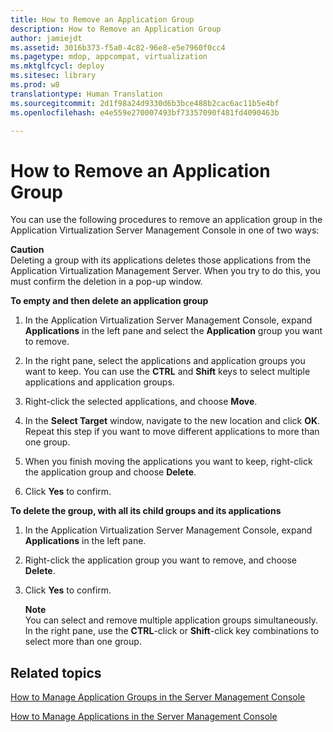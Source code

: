 ```yaml
---
title: How to Remove an Application Group
description: How to Remove an Application Group
author: jamiejdt
ms.assetid: 3016b373-f5a0-4c82-96e8-e5e7960f0cc4
ms.pagetype: mdop, appcompat, virtualization
ms.mktglfcycl: deploy
ms.sitesec: library
ms.prod: w8
translationtype: Human Translation
ms.sourcegitcommit: 2d1f98a24d9330d6b3bce488b2cac6ac11b5e4bf
ms.openlocfilehash: e4e559e270007493bf73357090f481fd4090463b

---
```



# How to Remove an Application Group


You can use the following procedures to remove an application group in the Application Virtualization Server Management Console in one of two ways:

**Caution**  
Deleting a group with its applications deletes those applications from the Application Virtualization Management Server. When you try to do this, you must confirm the deletion in a pop-up window.

 

**To empty and then delete an application group**

1.  In the Application Virtualization Server Management Console, expand **Applications** in the left pane and select the **Application** group you want to remove.

2.  In the right pane, select the applications and application groups you want to keep. You can use the **CTRL** and **Shift** keys to select multiple applications and application groups.

3.  Right-click the selected applications, and choose **Move**.

4.  In the **Select Target** window, navigate to the new location and click **OK**. Repeat this step if you want to move different applications to more than one group.

5.  When you finish moving the applications you want to keep, right-click the application group and choose **Delete**.

6.  Click **Yes** to confirm.

**To delete the group, with all its child groups and its applications**

1.  In the Application Virtualization Server Management Console, expand **Applications** in the left pane.

2.  Right-click the application group you want to remove, and choose **Delete**.

3.  Click **Yes** to confirm.

    **Note**  
    You can select and remove multiple application groups simultaneously. In the right pane, use the **CTRL**-click or **Shift**-click key combinations to select more than one group.

     

## Related topics


[How to Manage Application Groups in the Server Management Console](how-to-manage-application-groups-in-the-server-management-console.md)

[How to Manage Applications in the Server Management Console](how-to-manage-applications-in-the-server-management-console.md)

 

 








<!--HONumber=Jun16_HO4-->


